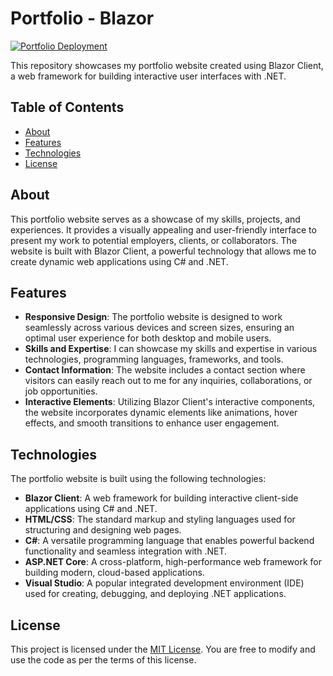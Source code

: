 # Portfolio - Blazor

[![Portfolio Deployment](https://github.com/mharris15/Portfolio/actions/workflows/main.yml/badge.svg?branch=master)](https://github.com/mharris15/Portfolio/actions/workflows/main.yml)

This repository showcases my portfolio website created using Blazor Client, a web framework for building interactive user interfaces with .NET. 

## Table of Contents

- [About](#about)
- [Features](#features)
- [Technologies](#technologies)
- [License](#license)

## About

This portfolio website serves as a showcase of my skills, projects, and experiences. It provides a visually appealing and user-friendly interface to present my work to potential employers, clients, or collaborators. The website is built with Blazor Client, a powerful technology that allows me to create dynamic web applications using C# and .NET.

## Features

- **Responsive Design**: The portfolio website is designed to work seamlessly across various devices and screen sizes, ensuring an optimal user experience for both desktop and mobile users.
- **Skills and Expertise**: I can showcase my skills and expertise in various technologies, programming languages, frameworks, and tools.
- **Contact Information**: The website includes a contact section where visitors can easily reach out to me for any inquiries, collaborations, or job opportunities.
- **Interactive Elements**: Utilizing Blazor Client's interactive components, the website incorporates dynamic elements like animations, hover effects, and smooth transitions to enhance user engagement.

## Technologies

The portfolio website is built using the following technologies:

- **Blazor Client**: A web framework for building interactive client-side applications using C# and .NET.
- **HTML/CSS**: The standard markup and styling languages used for structuring and designing web pages.
- **C#**: A versatile programming language that enables powerful backend functionality and seamless integration with .NET.
- **ASP.NET Core**: A cross-platform, high-performance web framework for building modern, cloud-based applications.
- **Visual Studio**: A popular integrated development environment (IDE) used for creating, debugging, and deploying .NET applications.

## License

This project is licensed under the [MIT License](https://github.com/jame581/Portfolio/blob/master/LICENSE.txt). You are free to modify and use the code as per the terms of this license.
